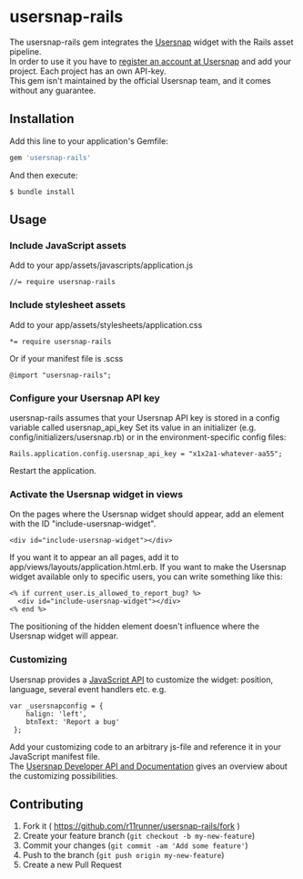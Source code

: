 # usersnap-rails

The usersnap-rails gem integrates the [Usersnap](https://usersnap.com/) widget with the Rails asset pipeline.  
In order to use it you have to [register an account at Usersnap](https://usersnap.com/#signup) and add your project. Each project has an own API-key.  
This gem isn't maintained by the official Usersnap team, and it comes without any guarantee.

## Installation

Add this line to your application's Gemfile:

```ruby
gem 'usersnap-rails'
```

And then execute:

    $ bundle install

## Usage
### Include JavaScript assets
Add to your app/assets/javascripts/application.js
```
//= require usersnap-rails
```

### Include stylesheet assets
Add to your app/assets/stylesheets/application.css
```
*= require usersnap-rails
```

Or if your manifest file is .scss
```
@import "usersnap-rails";
```

### Configure your Usersnap API key
usersnap-rails assumes that your Usersnap API key is stored in a config variable called usersnap_api_key
Set its value in an initializer (e.g. config/initializers/usersnap.rb) or in the environment-specific config files:
```
Rails.application.config.usersnap_api_key = "x1x2a1-whatever-aa55";
```
Restart the application.

### Activate the Usersnap widget in views
On the pages where the Usersnap widget should appear, add an element with the ID "include-usersnap-widget".
```
<div id="include-usersnap-widget"></div>
```
If you want it to appear an all pages, add it to app/views/layouts/application.html.erb.
If you want to make the Usersnap widget available only to specific users, you can write something like this:
```
<% if current_user.is_allowed_to_report_bug? %>
  <div id="include-usersnap-widget"></div>
<% end %>
```

The positioning of the hidden element doesn't influence where the Usersnap widget will appear.

### Customizing
Usersnap provides a [JavaScript API](https://usersnap.com/docs) to customize the widget: position, language, several event handlers etc. e.g.
```
var _usersnapconfig = {
    halign: 'left',
    btnText: 'Report a bug'
 };
```
Add your customizing code to an arbitrary js-file and reference it in your JavaScript manifest file.  
The [Usersnap Developer API and Documentation](https://usersnap.com/docs) gives an overview about the customizing possibilities.

## Contributing

1. Fork it ( https://github.com/r11runner/usersnap-rails/fork )
2. Create your feature branch (`git checkout -b my-new-feature`)
3. Commit your changes (`git commit -am 'Add some feature'`)
4. Push to the branch (`git push origin my-new-feature`)
5. Create a new Pull Request
